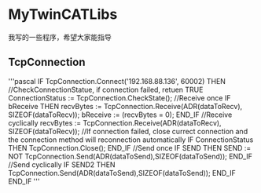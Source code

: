 # MyTwinCATLibs
我写的一些程序，希望大家能指导

## TcpConnection
'''pascal
IF TcpConnection.Connect('192.168.88.136', 60002) THEN
  //CheckConnectionStatue, if connection failed, retuen TRUE
	ConnectionStatus := TcpConnection.CheckState();
  //Receive once
	IF bReceive THEN
		recvBytes := TcpConnection.Receive(ADR(dataToRecv), SIZEOF(dataToRecv));
		bReceive := (recvBytes = 0);
	END_IF
  //Receive cyclically
	recvBytes := TcpConnection.Receive(ADR(dataToRecv), SIZEOF(dataToRecv));
  //If connection failed, close currect connection and the connection method will reconnection automatically
	IF ConnectionStatus THEN
		TcpConnection.Close();
	END_IF
	//Send once
	IF SEND THEN
		SEND := NOT TcpConnection.Send(ADR(dataToSend),SIZEOF(dataToSend));
	END_IF
  //Send cyclically
	IF SEND2 THEN
	TcpConnection.Send(ADR(dataToSend),SIZEOF(dataToSend));
	END_IF
END_IF
'''
